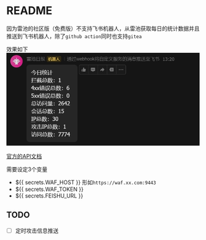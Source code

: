 # README

因为雷池的社区版（免费版）不支持飞书机器人，从雷池获取每日的统计数据并且推送到飞书机器人，除了`github action`同时也支持`gitea`

效果如下 ![截图](./feishu_snapshot.jpg)

[官方的API文档](https://docs.waf-ce.chaitin.cn/zh/%E6%9B%B4%E5%A4%9A%E6%8A%80%E6%9C%AF%E6%96%87%E6%A1%A3/OPENAPI)

需要设定3个变量

- ${{ secrets.WAF_HOST }} 形如`https://waf.xx.com:9443`
- ${{ secrets.WAF_TOKEN }}
- ${{ secrets.FEISHU_URL }}

## TODO

- [ ] 定时攻击信息推送